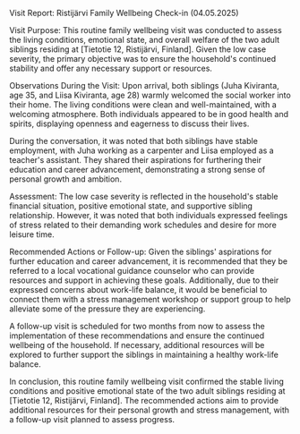  Visit Report: Ristijärvi Family Wellbeing Check-in (04.05.2025)

Visit Purpose:
This routine family wellbeing visit was conducted to assess the living conditions, emotional state, and overall welfare of the two adult siblings residing at [Tietotie 12, Ristijärvi, Finland]. Given the low case severity, the primary objective was to ensure the household's continued stability and offer any necessary support or resources.

Observations During the Visit:
Upon arrival, both siblings (Juha Kiviranta, age 35, and Liisa Kiviranta, age 28) warmly welcomed the social worker into their home. The living conditions were clean and well-maintained, with a welcoming atmosphere. Both individuals appeared to be in good health and spirits, displaying openness and eagerness to discuss their lives.

During the conversation, it was noted that both siblings have stable employment, with Juha working as a carpenter and Liisa employed as a teacher's assistant. They shared their aspirations for furthering their education and career advancement, demonstrating a strong sense of personal growth and ambition.

Assessment:
The low case severity is reflected in the household's stable financial situation, positive emotional state, and supportive sibling relationship. However, it was noted that both individuals expressed feelings of stress related to their demanding work schedules and desire for more leisure time.

Recommended Actions or Follow-up:
Given the siblings' aspirations for further education and career advancement, it is recommended that they be referred to a local vocational guidance counselor who can provide resources and support in achieving these goals. Additionally, due to their expressed concerns about work-life balance, it would be beneficial to connect them with a stress management workshop or support group to help alleviate some of the pressure they are experiencing.

A follow-up visit is scheduled for two months from now to assess the implementation of these recommendations and ensure the continued wellbeing of the household. If necessary, additional resources will be explored to further support the siblings in maintaining a healthy work-life balance.

In conclusion, this routine family wellbeing visit confirmed the stable living conditions and positive emotional state of the two adult siblings residing at [Tietotie 12, Ristijärvi, Finland]. The recommended actions aim to provide additional resources for their personal growth and stress management, with a follow-up visit planned to assess progress.
